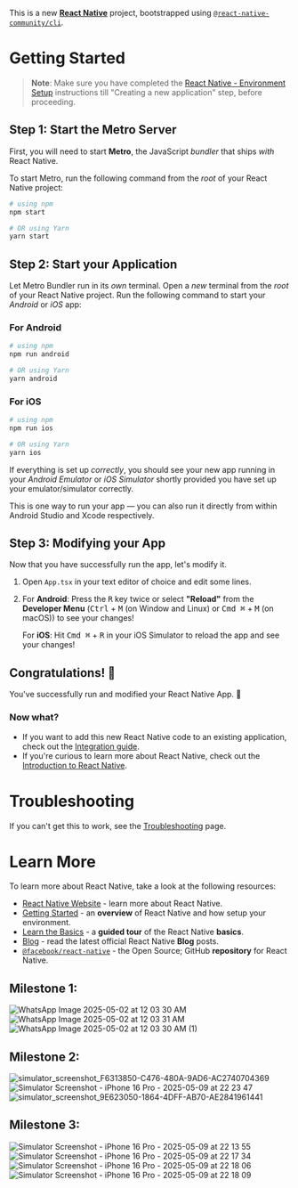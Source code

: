 This is a new [**React Native**](https://reactnative.dev) project, bootstrapped using [`@react-native-community/cli`](https://github.com/react-native-community/cli).

# Getting Started

>**Note**: Make sure you have completed the [React Native - Environment Setup](https://reactnative.dev/docs/environment-setup) instructions till "Creating a new application" step, before proceeding.

## Step 1: Start the Metro Server

First, you will need to start **Metro**, the JavaScript _bundler_ that ships _with_ React Native.

To start Metro, run the following command from the _root_ of your React Native project:

```bash
# using npm
npm start

# OR using Yarn
yarn start
```

## Step 2: Start your Application

Let Metro Bundler run in its _own_ terminal. Open a _new_ terminal from the _root_ of your React Native project. Run the following command to start your _Android_ or _iOS_ app:

### For Android

```bash
# using npm
npm run android

# OR using Yarn
yarn android
```

### For iOS

```bash
# using npm
npm run ios

# OR using Yarn
yarn ios
```

If everything is set up _correctly_, you should see your new app running in your _Android Emulator_ or _iOS Simulator_ shortly provided you have set up your emulator/simulator correctly.

This is one way to run your app — you can also run it directly from within Android Studio and Xcode respectively.

## Step 3: Modifying your App

Now that you have successfully run the app, let's modify it.

1. Open `App.tsx` in your text editor of choice and edit some lines.
2. For **Android**: Press the <kbd>R</kbd> key twice or select **"Reload"** from the **Developer Menu** (<kbd>Ctrl</kbd> + <kbd>M</kbd> (on Window and Linux) or <kbd>Cmd ⌘</kbd> + <kbd>M</kbd> (on macOS)) to see your changes!

   For **iOS**: Hit <kbd>Cmd ⌘</kbd> + <kbd>R</kbd> in your iOS Simulator to reload the app and see your changes!

## Congratulations! :tada:

You've successfully run and modified your React Native App. :partying_face:

### Now what?

- If you want to add this new React Native code to an existing application, check out the [Integration guide](https://reactnative.dev/docs/integration-with-existing-apps).
- If you're curious to learn more about React Native, check out the [Introduction to React Native](https://reactnative.dev/docs/getting-started).

# Troubleshooting

If you can't get this to work, see the [Troubleshooting](https://reactnative.dev/docs/troubleshooting) page.

# Learn More

To learn more about React Native, take a look at the following resources:

- [React Native Website](https://reactnative.dev) - learn more about React Native.
- [Getting Started](https://reactnative.dev/docs/environment-setup) - an **overview** of React Native and how setup your environment.
- [Learn the Basics](https://reactnative.dev/docs/getting-started) - a **guided tour** of the React Native **basics**.
- [Blog](https://reactnative.dev/blog) - read the latest official React Native **Blog** posts.
- [`@facebook/react-native`](https://github.com/facebook/react-native) - the Open Source; GitHub **repository** for React Native.



## Milestone 1:
![WhatsApp Image 2025-05-02 at 12 03 30 AM](https://github.com/user-attachments/assets/b13093a1-1c8a-4693-b345-48ce4963a7a2)
![WhatsApp Image 2025-05-02 at 12 03 31 AM](https://github.com/user-attachments/assets/7eb62bf8-c7e1-4395-b761-159279042cd2)
![WhatsApp Image 2025-05-02 at 12 03 30 AM (1)](https://github.com/user-attachments/assets/a13b92ca-771b-4783-966f-42dd95ad860f)

## Milestone 2:
![simulator_screenshot_F6313850-C476-480A-9AD6-AC2740704369](https://github.com/user-attachments/assets/34989c96-25f8-407f-85c2-3c5827d7c61d)
![Simulator Screenshot - iPhone 16 Pro - 2025-05-09 at 22 23 47](https://github.com/user-attachments/assets/585e9db8-dc1e-4706-831e-e2bdef5dc9e3)
![simulator_screenshot_9E623050-1864-4DFF-AB70-AE2841961441](https://github.com/user-attachments/assets/a843da66-910e-466d-b8c0-cf82fb48d522)

## Milestone 3:
![Simulator Screenshot - iPhone 16 Pro - 2025-05-09 at 22 13 55](https://github.com/user-attachments/assets/8d7c4d0d-9776-4b9b-8f48-f02f73cfc2d3)
![Simulator Screenshot - iPhone 16 Pro - 2025-05-09 at 22 17 34](https://github.com/user-attachments/assets/403918d6-a564-4cda-abff-9745b1be7071)
![Simulator Screenshot - iPhone 16 Pro - 2025-05-09 at 22 18 06](https://github.com/user-attachments/assets/3c4af828-f517-475d-9b38-aee319fccad3)
![Simulator Screenshot - iPhone 16 Pro - 2025-05-09 at 22 18 09](https://github.com/user-attachments/assets/5c59d39b-f734-4ddd-b0be-52672eef5219)




